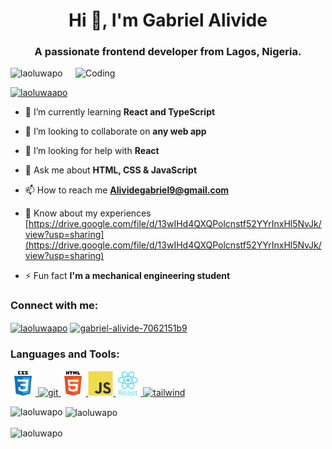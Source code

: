 <h1 align="center">Hi 👋, I'm Gabriel Alivide</h1>
<h3 align="center">A passionate frontend developer from Lagos, Nigeria.</h3>
<img align="right" width="400" src="https://camo.githubusercontent.com/424b91a7dbc23f136766f18467c1c4897f5f50e7123b35e36c9cd5bf05b4465e/68747470733a2f2f676c6f62616c656475636174696f6e2e73332e61702d736f7574682d312e616d617a6f6e6177732e636f6d2f676c6f62616c6564752f6769662f66726f6e742d656e642d646576656c6f706d656e742e676966" alt="Coding">

<p align="left"> <img src="https://komarev.com/ghpvc/?username=laoluwapo&label=Profile%20views&color=0e75b6&style=flat" alt="laoluwapo" /> </p>

<p align="left"> <a href="https://twitter.com/laoluwaapo" target="blank"><img src="https://img.shields.io/twitter/follow/laoluwaapo?logo=twitter&style=for-the-badge" alt="laoluwaapo" /></a> </p>

- 🌱 I’m currently learning **React and TypeScript**

- 👯 I’m looking to collaborate on **any web app**

- 🤝 I’m looking for help with **React**

- 💬 Ask me about **HTML, CSS & JavaScript**

- 📫 How to reach me **Alividegabriel9@gmail.com**

- 📄 Know about my experiences [https://drive.google.com/file/d/13wIHd4QXQPolcnstf52YYrInxHl5NvJk/view?usp=sharing](https://drive.google.com/file/d/13wIHd4QXQPolcnstf52YYrInxHl5NvJk/view?usp=sharing)

- ⚡ Fun fact **I'm a mechanical engineering student**

<h3 align="left">Connect with me:</h3>
<p align="left">
<a href="https://twitter.com/laoluwaapo" target="blank"><img align="center" src="https://raw.githubusercontent.com/rahuldkjain/github-profile-readme-generator/master/src/images/icons/Social/twitter.svg" alt="laoluwaapo" height="30" width="40" /></a>
<a href="https://linkedin.com/in/gabriel-alivide-7062151b9" target="blank"><img align="center" src="https://raw.githubusercontent.com/rahuldkjain/github-profile-readme-generator/master/src/images/icons/Social/linked-in-alt.svg" alt="gabriel-alivide-7062151b9" height="30" width="40" /></a>
</p>

<h3 align="left">Languages and Tools:</h3>
<p align="left"> <a href="https://www.w3schools.com/css/" target="_blank" rel="noreferrer"> <img src="https://raw.githubusercontent.com/devicons/devicon/master/icons/css3/css3-original-wordmark.svg" alt="css3" width="40" height="40"/> </a> <a href="https://git-scm.com/" target="_blank" rel="noreferrer"> <img src="https://www.vectorlogo.zone/logos/git-scm/git-scm-icon.svg" alt="git" width="40" height="40"/> </a> <a href="https://www.w3.org/html/" target="_blank" rel="noreferrer"> <img src="https://raw.githubusercontent.com/devicons/devicon/master/icons/html5/html5-original-wordmark.svg" alt="html5" width="40" height="40"/> </a> <a href="https://developer.mozilla.org/en-US/docs/Web/JavaScript" target="_blank" rel="noreferrer"> <img src="https://raw.githubusercontent.com/devicons/devicon/master/icons/javascript/javascript-original.svg" alt="javascript" width="40" height="40"/> </a> <a href="https://reactjs.org/" target="_blank" rel="noreferrer"> <img src="https://raw.githubusercontent.com/devicons/devicon/master/icons/react/react-original-wordmark.svg" alt="react" width="40" height="40"/> </a> <a href="https://tailwindcss.com/" target="_blank" rel="noreferrer"> <img src="https://www.vectorlogo.zone/logos/tailwindcss/tailwindcss-icon.svg" alt="tailwind" width="40" height="40"/> </a> </p>

<p><img align="left" src="https://github-readme-stats.vercel.app/api/top-langs?username=laoluwapo&show_icons=true&locale=en&layout=compact" alt="laoluwapo" /></p>

<p>&nbsp;<img align="center" src="https://github-readme-stats.vercel.app/api?username=laoluwapo&show_icons=true&locale=en" alt="laoluwapo" /></p>

<p><img align="center" src="https://github-readme-streak-stats.herokuapp.com/?user=laoluwapo&" alt="laoluwapo" /></p>
